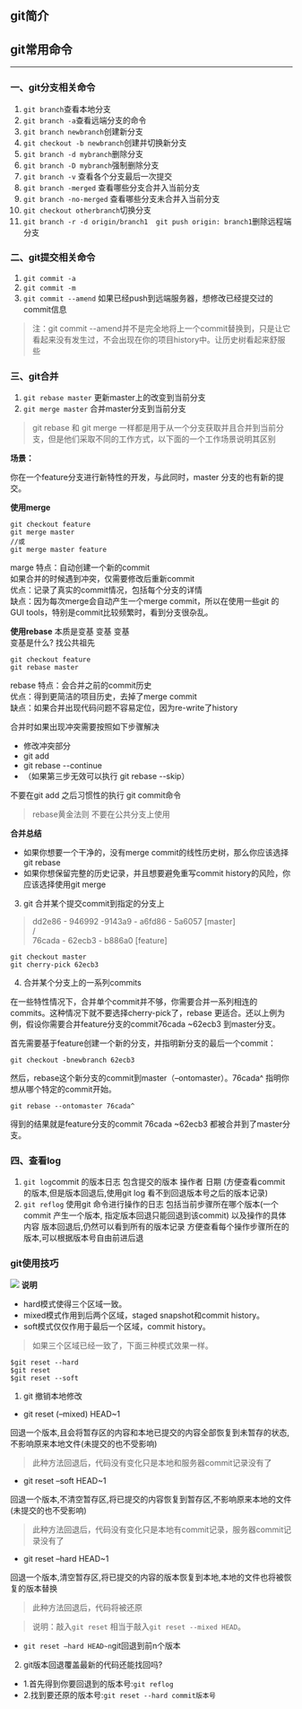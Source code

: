 ## git简介

## git常用命令
----
### 一、git分支相关命令
1. `git branch`查看本地分支
2. `git branch -a`查看远端分支的命令
3. `git branch newbranch`创建新分支
4. `git checkout -b newbranch`创建并切换新分支
5. `git branch -d mybranch`删除分支
6. `git branch -D mybranch`强制删除分支
7. `git branch -v` 查看各个分支最后一次提交
8. `git branch -merged` 查看哪些分支合并入当前分支
9. `git branch -no-merged` 查看哪些分支未合并入当前分支
10. `git checkout otherbranch`切换分支
11. `git branch -r -d origin/branch1  git push origin: branch1`删除远程端分支

### 二、git提交相关命令
1. `git commit -a` 
2. `git commit -m`
3. `git commit --amend` 如果已经push到远端服务器，想修改已经提交过的commit信息

> 注：git commit --amend并不是完全地将上一个commit替换到，只是让它看起来没有发生过，不会出现在你的项目history中。让历史树看起来舒服些

### 三、git合并
1. `git rebase master` 更新master上的改变到当前分支
2. `git merge master` 合并master分支到当前分支

> git rebase 和 git merge 一样都是用于从一个分支获取并且合并到当前分支，但是他们采取不同的工作方式，以下面的一个工作场景说明其区别

**场景：**

你在一个feature分支进行新特性的开发，与此同时，master 分支的也有新的提交。

**使用merge**
```
git checkout feature
git merge master
//或
git merge master feature
```

marge 特点：自动创建一个新的commit<br>
如果合并的时候遇到冲突，仅需要修改后重新commit<br>
优点：记录了真实的commit情况，包括每个分支的详情<br>
缺点：因为每次merge会自动产生一个merge commit，所以在使用一些git 的GUI tools，特别是commit比较频繁时，看到分支很杂乱。<br>

**使用rebase**
本质是变基 变基 变基<br>
变基是什么? 找公共祖先
```
git checkout feature
git rebase master
```
rebase 特点：会合并之前的commit历史<br>
优点：得到更简洁的项目历史，去掉了merge commit<br>
缺点：如果合并出现代码问题不容易定位，因为re-write了history<br>

合并时如果出现冲突需要按照如下步骤解决

- 修改冲突部分
- git add
- git rebase --continue
- （如果第三步无效可以执行 git rebase --skip）

不要在git add 之后习惯性的执行 git commit命令

> rebase黄金法则 不要在公共分支上使用

**合并总结**
- 如果你想要一个干净的，没有merge commit的线性历史树，那么你应该选择git rebase
- 如果你想保留完整的历史记录，并且想要避免重写commit history的风险，你应该选择使用git merge

3. git 合并某个提交commit到指定的分支上

> dd2e86 - 946992 -9143a9 - a6fd86 - 5a6057 [master]<br>
/<br>
76cada - 62ecb3 - b886a0 [feature]<br>

```
git checkout master  
git cherry-pick 62ecb3  
```
4. 合并某个分支上的一系列commits

在一些特性情况下，合并单个commit并不够，你需要合并一系列相连的commits。这种情况下就不要选择cherry-pick了，rebase 更适合。还以上例为例，假设你需要合并feature分支的commit76cada ~62ecb3 到master分支。

首先需要基于feature创建一个新的分支，并指明新分支的最后一个commit：
```
git checkout -bnewbranch 62ecb3  
```

然后，rebase这个新分支的commit到master（–ontomaster）。76cada^ 指明你想从哪个特定的commit开始。
```
git rebase --ontomaster 76cada^
```
得到的结果就是feature分支的commit 76cada ~62ecb3 都被合并到了master分支。

### 四、查看log
1. `git log`commit 的版本日志 包含提交的版本 操作者 日期 (方便查看commit的版本,但是版本回退后,使用git log 看不到回退版本号之后的版本记录) 
2. `git reflog` 使用git 命令进行操作的日志  包括当前步骤所在哪个版本(一个commit 产生一个版本, 指定版本回退只能回退到该commit) 以及操作的具体内容
版本回退后,仍然可以看到所有的版本记录 方便查看每个操作步骤所在的版本,可以根据版本号自由前进后退

### git使用技巧
![](/image/git.png)
**说明**

- hard模式使得三个区域一致。
- mixed模式作用到后两个区域，staged snapshot和commit history。
- soft模式仅仅作用于最后一个区域，commit history。

> 如果三个区域已经一致了，下面三种模式效果一样。

```
$git reset --hard
$git reset 
$git reset --soft
```

1. git 撤销本地修改

- git reset (–mixed) HEAD~1

回退一个版本,且会将暂存区的内容和本地已提交的内容全部恢复到未暂存的状态,不影响原来本地文件(未提交的也不受影响)

> 此种方法回退后，代码没有变化只是本地和服务器commit记录没有了

- git reset –soft HEAD~1

回退一个版本,不清空暂存区,将已提交的内容恢复到暂存区,不影响原来本地的文件(未提交的也不受影响)

> 此种方法回退后，代码没有变化只是本地有commit记录，服务器commit记录没有了
- git reset –hard HEAD~1

回退一个版本,清空暂存区,将已提交的内容的版本恢复到本地,本地的文件也将被恢复的版本替换

> 此种方法回退后，代码将被还原

> 说明：敲入`git reset` 相当于敲入`git reset --mixed HEAD`。

- `git reset –hard HEAD~n`git回退到前n个版本

2. git版本回退覆盖最新的代码还能找回吗?

- 1.首先得到你要回退到的版本号:`git reflog`
- 2.找到要还原的版本号:`git reset --hard commit版本号`


